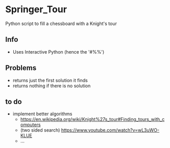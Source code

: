 # Springer_Tour
Python script to fill a chessboard with a Knight's tour

## Info
- Uses Interactive Python (hence the '#%%')

## Problems
- returns just the first solution it finds
- returns nothing if there is no solution

## to do
- implement better algorithms 
  - https://en.wikipedia.org/wiki/Knight%27s_tour#Finding_tours_with_computers
  - (two sided search) https://www.youtube.com/watch?v=wL3uWO-KLUE
  - ...